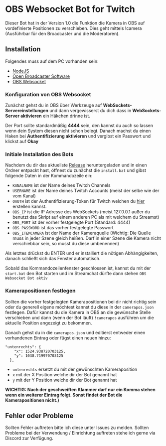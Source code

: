 # OBS Websocket Bot for Twitch
Dieser Bot hat in der Version 1.0 die Funktion die Kamera in OBS auf vordefinierte Positionen zu verschieben. 
Dies geht mittels !camera <position> (Ausführbar für den Broadcaster und die Moderatoren).

## Installation
Folgendes muss auf dem PC vorhanden sein:

* [NodeJS](https://nodejs.org/en/)
* [Open Broadcaster Software](https://obsproject.com/de)
* [OBS Websocket](https://obsproject.com/forum/resources/obs-websocket-remote-control-obs-studio-from-websockets.466/)

### Konfiguration von OBS Websocket
Zunächst gehst du in OBS über Werkzeuge auf **WebSockets-Servereinstellungen** und dann vergewisserst du dich dass in **WebSockets-Server aktivieren** ein Häkchen drinne ist.

Der Port sollte standardmäßig **4444** sein, den kannst du auch so lassen wenn dein System diesen nicht schon belegt. Danach machst du einen Haken bei **Authentifizierung aktivieren** und vergibst ein Passwort und klickst auf **Okay**

### Initiale Installation des Bots
Nachdem du dir das aktuellste [Release](https://github.com/derrobin154/OBS-Websocket-Bot-for-Twitch/releases) heruntergeladen und in einen Ordner entpackt hast, öffnest du zunächst die ```install.bat``` und gibst folgende Daten in der Kommandozeile ein:

* ``KANALNAME`` ist der Name deines Twitch Channels
* ``USERNAME`` ist der Name deines Twitch Accounts (meist der selbe wie der vom Kanal)
* ``OAUTH`` ist der Authentifizierung-Token für Twitch welchen du [hier](https://twitchapps.com/tmi/) erstellen kannst.
* ``OBS_IP`` ist die IP Adresse des WebSockets (meist 127.0.0.1 außer du benutzt das Skript auf einem anderen PC als mit welchem du Streamst)
* ``OBS_PORT`` ist der vorher festgelegte Port (Standard: 4444)
* ``OBS_PASSWORD`` ist das vorher festgelegte Passwort
* ``OBS_ITEMCAMERA`` ist der Name der Kameraquelle (Wichtig: Die Quelle muss in jeder Szene gleich heißen. Darf in einer Szene die Kamera nicht verschiebbar sein, so musst du diese umbenennen)

Als letztes drückst du ENTER und er installiert die nötigen Abhängigkeiten, danach schließt sich das Fenster automatisch.

Sobald das Kommandozeilenfenster geschlossen ist, kannst du mit der ``start.bat`` den Bot starten und im Streamchat dürfte dann stehen ``OBS Websocket Bot aktiv``

### Kamerapositionen festlegen
Sollten die vorher festgelegten Kamerapositionen bei dir nicht richtig sein oder du generell eigene möchtest kannst du diese in der ``camerapos.json`` festlegen.
Dafür kannst du die Kamera in OBS an die gewünsche Stelle verschieben und dann (wenn der Bot läuft) ``!camerapos`` ausführen um die aktuelle Position angezeigt zu bekommen.

Danach gehst du in die ``camerapos.json`` und editierst entweder einen vorhandenen Eintrag oder fügst einen neuen hinzu:
```
"untenrechts": {
    "x": 1524.938720703125,
    "y": 1038.719970703125
  },
```
* ``untenrechts`` ersetzt du mit der gewünschten Kameraposition
* ``x`` mit der X Position welche dir der Bot genannt hat
* ``y`` mit der Y Position welche dir der Bot genannt hat

**WICHTIG: Nach der geschweiften Klammer darf nur ein Komma stehen wenn ein weiterer Eintrag folgt. Sonst findet der Bot die Kamerapositionen nicht.)**

## Fehler oder Probleme
Sollten Fehler auftreten bitte ich diese unter Issues zu melden. Sollten Probleme bei der Verwendung / Einrichtung auftreten stehe ich gerne via Discord zur Verfügung.
